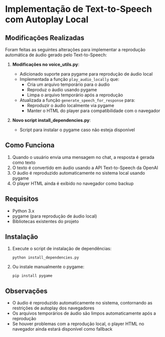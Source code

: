 # Implementação de Text-to-Speech com Autoplay Local

## Modificações Realizadas

Foram feitas as seguintes alterações para implementar a reprodução automática de áudio gerado pelo Text-to-Speech:

1. **Modificações no voice_utils.py**:
   - Adicionado suporte para pygame para reprodução de áudio local
   - Implementada a função `play_audio_locally` que:
     - Cria um arquivo temporário para o áudio
     - Reproduz o áudio usando pygame
     - Limpa o arquivo temporário após a reprodução
   - Atualizada a função `generate_speech_for_response` para:
     - Reproduzir o áudio localmente via pygame
     - Manter o HTML do player para compatibilidade com o navegador

2. **Novo script install_dependencies.py**:
   - Script para instalar o pygame caso não esteja disponível

## Como Funciona

1. Quando o usuário envia uma mensagem no chat, a resposta é gerada como texto
2. O texto é convertido em áudio usando a API Text-to-Speech da OpenAI
3. O áudio é reproduzido automaticamente no sistema local usando pygame
4. O player HTML ainda é exibido no navegador como backup

## Requisitos

- Python 3.x
- pygame (para reprodução de áudio local)
- Bibliotecas existentes do projeto

## Instalação

1. Execute o script de instalação de dependências:
   ```
   python install_dependencies.py
   ```

2. Ou instale manualmente o pygame:
   ```
   pip install pygame
   ```

## Observações

- O áudio é reproduzido automaticamente no sistema, contornando as restrições de autoplay dos navegadores
- Os arquivos temporários de áudio são limpos automaticamente após a reprodução
- Se houver problemas com a reprodução local, o player HTML no navegador ainda estará disponível como fallback
